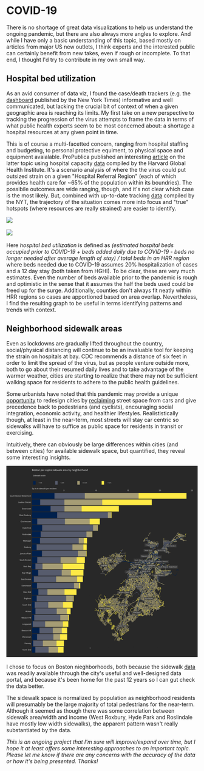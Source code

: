 # COVID-19

There is no shortage of great data visualizations to help us understand the ongoing pandemic, but there are also always more angles to explore. And while I have only a basic understanding of this topic, based mostly on articles from major US new outlets, I think experts and the interested public can certainly benefit from new takes, even if rough or incomplete. To that end, I thought I'd try to contribute in my own small way.

## Hospital bed utilization

As an avid consumer of data viz, I found the case/death trackers (e.g. the [dashboard](https://www.nytimes.com/interactive/2020/us/coronavirus-us-cases.html) published by the New York Times) informative and well communicated, but lacking the crucial bit of context of when a given geographic area is reaching its limits. My first take on a new perspective to tracking the progression of the virus attempts to frame the data in terms of what public health experts seem to be most concerned about: a shortage a hospital resources at any given point in time.

This is of course a multi-facetted concern, ranging from hospital staffing and budgeting, to personal protective equiment, to physical space and equipment avaialable. ProPublica published an interesting [article](https://projects.propublica.org/graphics/covid-hospitals) on the latter topic using hospital capacity [data](https://globalepidemics.org/our-data/hospital-capacity/) compiled by the Harvard Global Health Institute. It's a scenario analysis of where the the virus could put outsized strain on a given "Hospital Referral Region" (each of which provides health care for ~65% of the population within its boundries). The possibile outcomes are wide ranging, though, and it's not clear which case is the most likely. But, combined with up-to-date tracking [data](https://github.com/nytimes/covid-19-data) compiled by the NYT, the trajectory of the situation comes more into focus and "true" hotspots (where resources are really strained) are easier to identify.

![](plots/Northeast.gif)

![](plots/West.gif)

Here _hospital bed utilization_ is defined as _(estimated hospital beds occupied prior to COVID-19 + beds added daily due to COVID-19 - beds no longer needed after average length of stay) / total beds in an HRR region_ where beds needed due to COVID-19 assumes 20% hospitalization of cases and a 12 day stay (both taken from HGHI). To be clear, these are very much estimates. Even the number of beds available prior to the pandemic is rough and optimistic in the sense that it assumes the half the beds used could be freed up for the surge. Additionally, counties don't always fit neatly within HRR regions so cases are apportioned based on area overlap. Nevertheless, I find the resulting graph to be useful in terms identifying patterns and trends with context.

## Neighborhood sidewalk areas

Even as lockdowns are gradually lifted throughout the country, social/physical distancing will continue to be an invaluable tool for keeping the strain on hospitals at bay. CDC recommends a distance of six feet in order to limit the spread of the virus, but as people venture outside more, both to go about their resumed daily lives and to take advantage of the warmer weather, cities are starting to realize that there may not be sufficient walking space for residents to adhere to the public health guidelines.

Some urbanists have noted that this pandemic may provide a unique [opportunity](https://www.wired.com/story/pandemic-opportunity-remake-cities/) to redesign cities by [reclaiming](https://www.theatlantic.com/ideas/archive/2020/04/pandemic-shows-what-cities-have-surrendered-cars/610423/) street space from cars and give precedence back to pedestrians (and cyclists), encouraging social integration, economic activity, and healthier lifestyles. Realististically though, at least in the near-term, most streets will stay car centric so sidewalks will have to suffice as public space for residents in transit or exercising.

Intuitively, there can obviously be large differences within cities (and between cities) for available sidewalk space, but quantified, they reveal some interesting insights.

![](plots/Neighborhood.png)

I chose to focus on Boston nieghborhoods, both because the sidewalk [data](https://data.boston.gov/dataset/sidewalk-inventory) was readily available through the city's useful and well-designed data portal, and because it's been home for the past 12 years so I can gut check the data better.

The sidewalk space is normalized by population as neighborhood residents will presumably be the large majority of total pedestrians for the near-term. Although it seemed as though there was some correlation between sidewalk area/width and income (West Roxbury, Hyde Park and Roslindale have mostly low width sidewalks), the apparent pattern wasn't really substantiated by the data.


_This is an ongoing project that I'm sure will improve/expand over time, but I hope it at least offers some interesting approaches to an important topic. Please let me know if there are any concerns with the accuracy of the data or how it's being presented. Thanks!_
